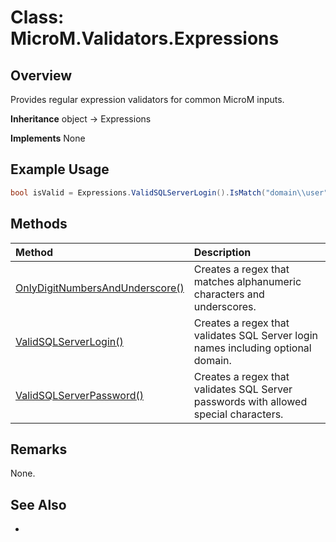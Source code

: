# Class: MicroM.Validators.Expressions
## Overview
Provides regular expression validators for common MicroM inputs.

**Inheritance**
object -> Expressions

**Implements**
None

## Example Usage
```csharp
bool isValid = Expressions.ValidSQLServerLogin().IsMatch("domain\\user");
```
## Methods
| Method | Description |
|:------------|:-------------|
| [OnlyDigitNumbersAndUnderscore()](OnlyDigitNumbersAndUnderscore/index.md) | Creates a regex that matches alphanumeric characters and underscores. |
| [ValidSQLServerLogin()](ValidSQLServerLogin/index.md) | Creates a regex that validates SQL Server login names including optional domain. |
| [ValidSQLServerPassword()](ValidSQLServerPassword/index.md) | Creates a regex that validates SQL Server passwords with allowed special characters. |

## Remarks
None.

## See Also
-
